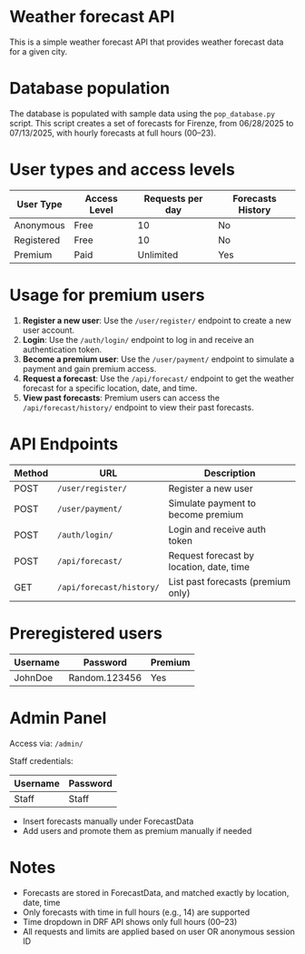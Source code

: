 Weather forecast API
========================
This is a simple weather forecast API that provides weather forecast data for a given city.

Database population
========================
The database is populated with sample data using the `pop_database.py` script. This script creates a set of forecasts for Firenze, from 06/28/2025 to 07/13/2025, with hourly forecasts at full hours (00–23).

User types and access levels
========================
| User Type  | Access Level | Requests per day | Forecasts History |
|------------|--------------|------------------|-------------------|
| Anonymous  | Free         | 10               | No                |
| Registered | Free         | 10               | No                |
| Premium    | Paid         | Unlimited        | Yes               |

Usage for premium users
========================
1. **Register a new user**: Use the `/user/register/` endpoint to create a new user account.
2. **Login**: Use the `/auth/login/` endpoint to log in and receive an authentication token.
3. **Become a premium user**: Use the `/user/payment/` endpoint to simulate a payment and gain premium access.
4. **Request a forecast**: Use the `/api/forecast/` endpoint to get the weather forecast for a specific location, date, and time.
5. **View past forecasts**: Premium users can access the `/api/forecast/history/` endpoint to view their past forecasts.

API Endpoints
========================

| Method | URL                      | Description                              |
|--------|--------------------------|------------------------------------------|
| POST   | `/user/register/`        | Register a new user                      |
| POST   | `/user/payment/`         | Simulate payment to become premium       |
| POST   | `/auth/login/`           | Login and receive auth token             |
| POST   | `/api/forecast/`         | Request forecast by location, date, time |
| GET    | `/api/forecast/history/` | List past forecasts (premium only)       |


Preregistered users
========================
| Username | Password      | Premium |
|----------|---------------|---------|
| JohnDoe  | Random.123456 | Yes     |

Admin Panel
========================
Access via: `/admin/`

Staff credentials:

| Username | Password      |
|----------|---------------|
| Staff    | Staff         |

- Insert forecasts manually under ForecastData
- Add users and promote them as premium manually if needed

Notes
========================

- Forecasts are stored in ForecastData, and matched exactly by location, date, time
- Only forecasts with time in full hours (e.g., 14) are supported
- Time dropdown in DRF API shows only full hours (00–23)
- All requests and limits are applied based on user OR anonymous session ID